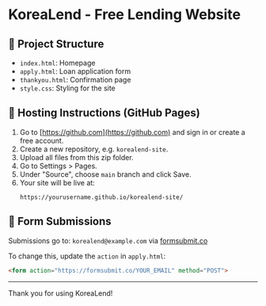 # KoreaLend - Free Lending Website

## 📁 Project Structure
- `index.html`: Homepage
- `apply.html`: Loan application form
- `thankyou.html`: Confirmation page
- `style.css`: Styling for the site

## 🚀 Hosting Instructions (GitHub Pages)
1. Go to [https://github.com](https://github.com) and sign in or create a free account.
2. Create a new repository, e.g. `korealend-site`.
3. Upload all files from this zip folder.
4. Go to Settings > Pages.
5. Under "Source", choose `main` branch and click Save.
6. Your site will be live at:
   ```
   https://yourusername.github.io/korealend-site/
   ```

## 📩 Form Submissions
Submissions go to: `korealend@example.com` via [formsubmit.co](https://formsubmit.co)

To change this, update the `action` in `apply.html`:
```html
<form action="https://formsubmit.co/YOUR_EMAIL" method="POST">
```

---
Thank you for using KoreaLend!
